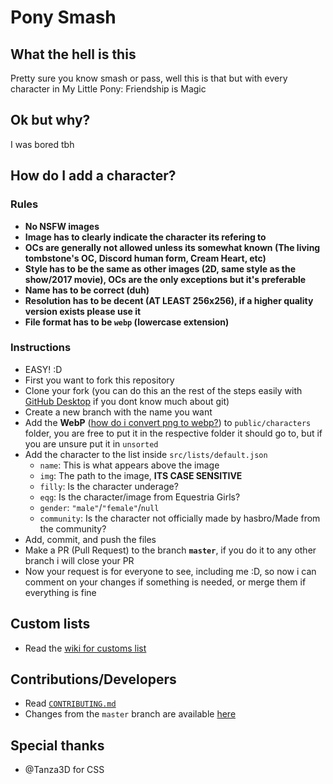 # Pony Smash

## What the hell is this
Pretty sure you know smash or pass, well this is that but with every character in My Little Pony: Friendship is Magic
## Ok but why?
I was bored tbh

## How do I add a character?
### Rules
* **No NSFW images**
* **Image has to clearly indicate the character its refering to**
* **OCs are generally not allowed unless its somewhat known (The living tombstone's OC, Discord human form, Cream Heart, etc)**
* **Style has to be the same as other images (2D, same style as the show/2017 movie), OCs are the only exceptions but it's preferable**
* **Name has to be correct (duh)**
* **Resolution has to be decent (AT LEAST 256x256), if a higher quality version exists please use it**
* **File format has to be `webp` (lowercase extension)**

### Instructions
* EASY! :D
* First you want to fork this repository
* Clone your fork (you can do this an the rest of the steps easily with [GitHub Desktop](https://desktop.github.com/) if you dont know much about git)
* Create a new branch with the name you want
* Add the **WebP** ([how do i convert png to webp?](./CONTRIBUTING.md#images-should-be-in-the-webp-format)) to `public/characters` folder, you are free to put it in the respective folder it should go to, but if you are unsure put it in `unsorted`
* Add the character to the list inside `src/lists/default.json`
   *  `name`: This is what appears above the image
   *  `img`: The path to the image, **ITS CASE SENSITIVE**
   *  `filly`: Is the character underage?
   *  `eqg`: Is the character/image from Equestria Girls?
   *  `gender`: `"male"`/`"female"`/`null`
   *  `community`: Is the character not officially made by hasbro/Made from the community?
* Add, commit, and push the files
* Make a PR (Pull Request) to the branch **`master`**, if you do it to any other branch i will close your PR
* Now your request is for everyone to see, including me :D, so now i can comment on your changes if something is needed, or merge them if everything is fine

## Custom lists
* Read the [wiki for customs list](https://github.com/EXtremeExploit/ponySmash/wiki/Custom-Lists)

## Contributions/Developers
* Read [`CONTRIBUTING.md`](./CONTRIBUTING.md)
* Changes from the `master` branch are available [here](https://master.ponysmash.pages.dev/)

## Special thanks
* @Tanza3D for CSS